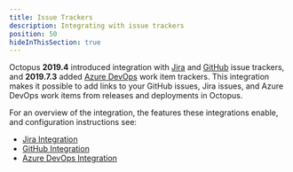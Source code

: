 ```yaml
---
title: Issue Trackers
description: Integrating with issue trackers
position: 50
hideInThisSection: true
---
```


Octopus **2019.4** introduced integration with [Jira](jira.md) and [GitHub](github.md) issue trackers, and **2019.7.3** added [Azure DevOps](azure-devops.md) work item trackers. This integration makes it possible to add links to your GitHub issues, Jira issues, and Azure DevOps work items from releases and deployments in Octopus.

For an overview of the integration, the features these integrations enable, and configuration instructions see:

 - [Jira Integration](/docs/deployment-process/issue-tracking/jira.md)
 - [GitHub Integration](/docs/deployment-process/issue-tracking/github.md)
 - [Azure DevOps Integration](/docs/deployment-process/issue-tracking/azure-devops.md)
